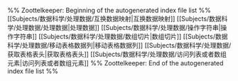 %% Zoottelkeeper: Beginning of the autogenerated index file list  %%
 [[Subjects/数据科学/处理数据/互换数据映射|互换数据映射]]
 [[Subjects/数据科学/处理数据/处理数据|处理数据]]
 [[Subjects/数据科学/处理数据/操作字符串|操作字符串]]
 [[Subjects/数据科学/处理数据/数组切片|数组切片]]
 [[Subjects/数据科学/处理数据/移动表格数据列|移动表格数据列]]
 [[Subjects/数据科学/处理数据/获取表格表头|获取表格表头]]
 [[Subjects/数据科学/处理数据/访问列表或者数组元素|访问列表或者数组元素]]
%% Zoottelkeeper: End of the autogenerated index file list  %%

